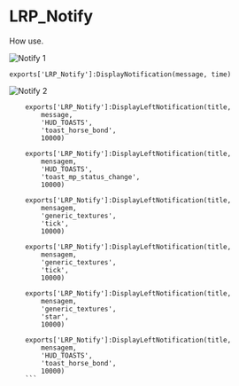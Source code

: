 # LRP_Notify


How use.

![Notify 1](https://i.imgur.com/YL5p0Fo.png)

``
exports['LRP_Notify']:DisplayNotification(message, time)
``


![Notify 2](https://i.imgur.com/AAMq5II.png)

```
    exports['LRP_Notify']:DisplayLeftNotification(title,
		message,
		'HUD_TOASTS',
		'toast_horse_bond',
		10000)
    
    exports['LRP_Notify']:DisplayLeftNotification(title,
		mensagem,
		'HUD_TOASTS',
		'toast_mp_status_change',
		10000)	
    
    exports['LRP_Notify']:DisplayLeftNotification(title,
		mensagem,
		'generic_textures',
		'tick',
		10000)
    
    exports['LRP_Notify']:DisplayLeftNotification(title,
		mensagem,
		'generic_textures',
		'tick',
		10000)
    
    exports['LRP_Notify']:DisplayLeftNotification(title,
		mensagem,
		'generic_textures',
		'star',
		10000)
    
    exports['LRP_Notify']:DisplayLeftNotification(title,
		mensagem,
		'HUD_TOASTS',
		'toast_horse_bond',
		10000)    
    ```
